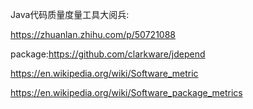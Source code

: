 Java代码质量度量工具大阅兵:

https://zhuanlan.zhihu.com/p/50721088

package:https://github.com/clarkware/jdepend

https://en.wikipedia.org/wiki/Software_metric

https://en.wikipedia.org/wiki/Software_package_metrics

